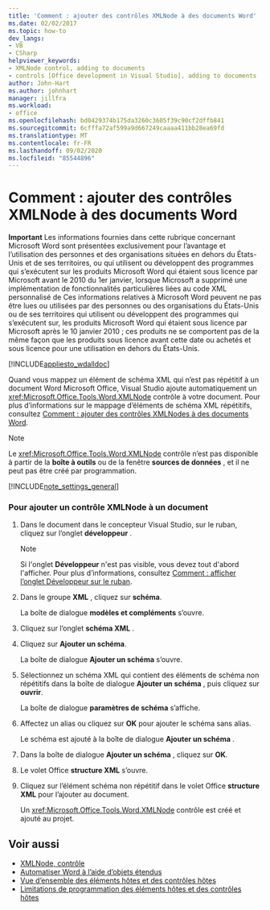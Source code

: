 ```yaml
---
title: 'Comment : ajouter des contrôles XMLNode à des documents Word'
ms.date: 02/02/2017
ms.topic: how-to
dev_langs:
- VB
- CSharp
helpviewer_keywords:
- XMLNode control, adding to documents
- controls [Office development in Visual Studio], adding to documents
author: John-Hart
ms.author: johnhart
manager: jillfra
ms.workload:
- office
ms.openlocfilehash: bd0429374b175da3260c3605f39c90cf2dffb841
ms.sourcegitcommit: 6cfffa72af599a9d667249caaaa411bb28ea69fd
ms.translationtype: MT
ms.contentlocale: fr-FR
ms.lasthandoff: 09/02/2020
ms.locfileid: "85544896"
---
```

# <a name="how-to-add-xmlnode-controls-to-word-documents"></a>Comment : ajouter des contrôles XMLNode à des documents Word
  **Important** Les informations fournies dans cette rubrique concernant Microsoft Word sont présentées exclusivement pour l’avantage et l’utilisation des personnes et des organisations situées en dehors du États-Unis et de ses territoires, ou qui utilisent ou développent des programmes qui s’exécutent sur les produits Microsoft Word qui étaient sous licence par Microsoft avant le 2010 du 1er janvier, lorsque Microsoft a supprimé une implémentation de fonctionnalités particulières liées au code XML personnalisé de Ces informations relatives à Microsoft Word peuvent ne pas être lues ou utilisées par des personnes ou des organisations du États-Unis ou de ses territoires qui utilisent ou développent des programmes qui s’exécutent sur, les produits Microsoft Word qui étaient sous licence par Microsoft après le 10 janvier 2010 ; ces produits ne se comportent pas de la même façon que les produits sous licence avant cette date ou achetés et sous licence pour une utilisation en dehors du États-Unis.

 [!INCLUDE[appliesto_wdalldoc](../vsto/includes/appliesto-wdalldoc-md.md)]

 Quand vous mappez un élément de schéma XML qui n’est pas répétitif à un document Word Microsoft Office, Visual Studio ajoute automatiquement un <xref:Microsoft.Office.Tools.Word.XMLNode> contrôle à votre document. Pour plus d’informations sur le mappage d’éléments de schéma XML répétitifs, consultez [Comment : ajouter des contrôles XMLNodes à des documents Word](../vsto/how-to-add-xmlnodes-controls-to-word-documents.md).

> [!NOTE]
> Le <xref:Microsoft.Office.Tools.Word.XMLNode> contrôle n’est pas disponible à partir de la **boîte à outils** ou de la fenêtre **sources de données** , et il ne peut pas être créé par programmation.

 [!INCLUDE[note_settings_general](../sharepoint/includes/note-settings-general-md.md)]

### <a name="to-add-an-xmlnode-control-to-a-document"></a>Pour ajouter un contrôle XMLNode à un document

1. Dans le document dans le concepteur Visual Studio, sur le ruban, cliquez sur l’onglet **développeur** .

    > [!NOTE]
    > Si l'onglet **Développeur** n'est pas visible, vous devez tout d'abord l'afficher. Pour plus d’informations, consultez [Comment : afficher l’onglet Développeur sur le ruban](../vsto/how-to-show-the-developer-tab-on-the-ribbon.md).

2. Dans le groupe **XML** , cliquez sur **schéma**.

     La boîte de dialogue **modèles et compléments** s’ouvre.

3. Cliquez sur l’onglet **schéma XML** .

4. Cliquez sur **Ajouter un schéma**.

     La boîte de dialogue **Ajouter un schéma** s’ouvre.

5. Sélectionnez un schéma XML qui contient des éléments de schéma non répétitifs dans la boîte de dialogue **Ajouter un schéma** , puis cliquez sur **ouvrir**.

     La boîte de dialogue **paramètres de schéma** s’affiche.

6. Affectez un alias ou cliquez sur **OK** pour ajouter le schéma sans alias.

     Le schéma est ajouté à la boîte de dialogue **Ajouter un schéma** .

7. Dans la boîte de dialogue **Ajouter un schéma** , cliquez sur **OK**.

8. Le volet Office **structure XML** s’ouvre.

9. Cliquez sur l’élément schéma non répétitif dans le volet Office **structure XML** pour l’ajouter au document.

     Un <xref:Microsoft.Office.Tools.Word.XMLNode> contrôle est créé et ajouté au projet.

## <a name="see-also"></a>Voir aussi
- [XMLNode, contrôle](../vsto/xmlnode-control.md)
- [Automatiser Word à l’aide d’objets étendus](../vsto/automating-word-by-using-extended-objects.md)
- [Vue d’ensemble des éléments hôtes et des contrôles hôtes](../vsto/host-items-and-host-controls-overview.md)
- [Limitations de programmation des éléments hôtes et des contrôles hôtes](../vsto/programmatic-limitations-of-host-items-and-host-controls.md)
